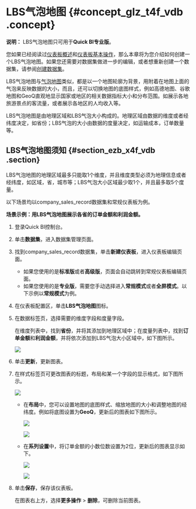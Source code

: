# LBS气泡地图 {#concept_glz_t4f_vdb .concept}

**说明：** LBS气泡地图只可用于**Quick BI专业版**。

您如果已经阅读过[仪表板概述](cn.zh-CN/快速入门/报表制作/仪表板概述.md#)和[仪表板基本操作](cn.zh-CN/快速入门/报表制作/仪表板基本操作/仪表板基本操作.md#)，那么本章将为您介绍如何创建一个LBS气泡地图。如果您还需要对数据集做进一步的编辑，或者想重新创建一个数据集，请参阅[创建数据集](cn.zh-CN/快速入门/数据建模/管理数据集/创建数据集.md#)。

LBS气泡地图与[气泡地图](cn.zh-CN/快速入门/报表制作/仪表板图表制作/气泡地图.md#)类似，都是以一个地图轮廓为背景，用附着在地图上面的气泡来反映数据的大小，而且，还可以切换地图的底图样式，例如高德地图、谷歌地图和GeoQ直观地显示国家或地区的相关数据指标大小和分布范围。如展示各地旅游景点的客流量，或者展示各地区的人均收入等。

LBS气泡地图是由地理区域和LBS气泡大小构成的。地理区域由数据的维度或者经纬度决定，如省份；LBS气泡的大小由数据的度量决定，如运输成本，订单数量等。

## LBS气泡地图须知 {#section_ezb_x4f_vdb .section}

LBS气泡地图的地理区域最多只能取1个维度，并且维度类型必须为地理信息或者经纬度，如区域，省，城市等；LBS气泡大小区域最少取1个，并且最多取5个度量。

以下场景均以company\_sales\_record数据集和常规仪表板为例。

**场景示例：用LBS气泡地图展示各省的订单金额和利润金额。**

1.  登录Quick BI控制台。
2.  单击**数据集**，进入数据集管理页面。
3.  找到company\_sales\_record数据集，单击**新建仪表板**，进入仪表板编辑页面。
    -   如果您使用的是**标准版**或者**高级版**，页面会自动跳转到常规仪表板编辑页面。
    -   如果您使用的是**专业版**，需要您手动选择进入**常规模式**或者**全屏模式**。以下示例以**常规模式**为例。
4.  在仪表板配置区，单击**LBS气泡地图**图标。
5.  在数据标签页，选择需要的维度字段和度量字段。

    在维度列表中，找到**省份**，并将其添加到地理区域中；在度量列表中，找到**订单金额**和**利润金额**，并将依次添加到LBS气泡大小区域中，如下图所示。

    ![](http://static-aliyun-doc.oss-cn-hangzhou.aliyuncs.com/assets/img/9145/1870_zh-CN.png)

6.  单击**更新**，更新图表。
7.  在样式标签页可更改图表的标题，布局和某一个字段的显示格式，如下图所示。

    ![](http://static-aliyun-doc.oss-cn-hangzhou.aliyuncs.com/assets/img/9145/1871_zh-CN.png)

    -   在**布局**中，您可以设置地图的底图样式、缩放地图的大小和调整地图的经纬度。例如将底图设置为**GeoQ**，更新后的图表如下图所示。

        ![](http://static-aliyun-doc.oss-cn-hangzhou.aliyuncs.com/assets/img/9145/1872_zh-CN.png)

        ![](http://static-aliyun-doc.oss-cn-hangzhou.aliyuncs.com/assets/img/9145/1873_zh-CN.png)

    -   在**系列设置**中，将订单金额的小数位数设置为2位，更新后的图表显示如下。

        ![](http://static-aliyun-doc.oss-cn-hangzhou.aliyuncs.com/assets/img/9145/1874_zh-CN.png)

        ![](http://static-aliyun-doc.oss-cn-hangzhou.aliyuncs.com/assets/img/9145/1876_zh-CN.png)

8.  单击**保存**，保存该仪表板。

    在图表右上方，选择**更多操作** \> **删除**，可删除当前图表。


